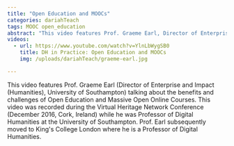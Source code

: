 ```yaml
---
title: "Open Education and MOOCs"
categories: dariahTeach
tags: MOOC open_education
abstract: "This video features Prof. Graeme Earl, Director of Enterprise and Impact (Humanities), University of Southampton, talking about the benefits and challenges of Open Education and Massive Open Online Courses."
videos:
  - url: https://www.youtube.com/watch?v=YlnLbWygSB0
    title: DH in Practice: Open Education and MOOCs
    img: /uploads/dariahTeach/graeme-earl.jpg

---
```


This video features Prof. Graeme Earl (Director of Enterprise and Impact (Humanities), University of Southampton) talking about the benefits and challenges of Open Education and Massive Open Online Courses. This video was recorded during the Virtual Heritage Network Conference (December 2016, Cork, Ireland) while he was Professor of Digital Humanities at the University of Southampton. Prof. Earl subsequently moved to King's College London where he is a Professor of Digital Humanities.
